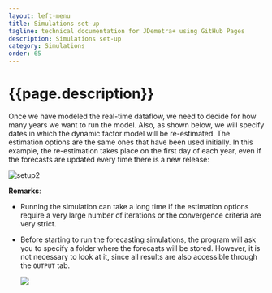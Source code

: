 ```yaml
---
layout: left-menu
title: Simulations set-up
tagline: technical documentation for JDemetra+ using GitHub Pages
description: Simulations set-up
category: Simulations
order: 65
---
```

# {{page.description}}

Once we have modeled the real-time dataflow, we need to decide for how many years we want to run the model. Also, as shown below, we will specify dates in which the dynamic factor model will be re-estimated. The estimation options are the same ones that have been used initially. In this example, the re-estimation takes place on the first day of each year, even if the forecasts are updated every time there is a new release:

![setup2](https://github.com/nbbrd/jdemetra-nowcasting/wiki/images/SimulationSpecify.gif)

**Remarks**:

- Running the simulation can take a long time if the estimation options require a very large number of iterations or the convergence criteria are very strict. 
- Before starting to run the forecasting simulations, the program will ask you to specify a folder where the forecasts will be stored. However, it is not necessary to look at it, since all results are also accessible through the `OUTPUT` tab.

	![](http://i.imgur.com/AmQkEXj.png)

